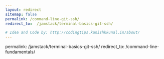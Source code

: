 ```yaml
---
layout: redirect
sitemap: false
permalink: /command-line-git-ssh/
redirect_to:  /jamstack/terminal-basics-git-ssh/

# Idea and Code by: http://codingtips.kanishkkunal.in/about/
---
```

permalink: /jamstack/terminal-basics-git-ssh/
redirect_to: /command-line-fundamentals/